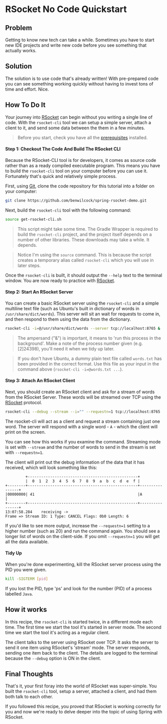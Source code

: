 # RSocket No Code Quickstart

## Problem

Getting to know new tech can take a while. Sometimes you have to start new IDE projects and write new code before you see something that actually works. 

## Solution

The solution is to use code that's already written! With pre-prepared code you can see something working quickly without having to invest tons of time and effort. Nice.

## How To Do It

Your journey into [RSocket][rsocket] can begin without you writing a single line of code. With the `rsocket-cli` tool we can setup a simple server, attach a client to it, and send some data between the them in a few minutes.

> Before you start, check you have all the [prerequisites][pre] installed.

#### Step 1: Checkout The Code And Build The RSocket CLI

Because the RSocket-CLI tool is for developers, it comes as source code rather than as a ready compiled executable program. This means you have to build the `rsocket-cli` tool on your computer before you can use it. Fortunately that's quick and relatively simple process.

First, using [Git][pre], clone the code repository for this tutorial into a folder on your computer:

```bash
git clone https://github.com/benwilcock/spring-rsocket-demo.git
```

Next, build the `rsocket-cli` tool with the following command:

```bash
source get-rsocket-cli.sh
```

> This script might take some time. The Gradle Wrapper is required to build the `rsocket-cli` project, and the project itself depends on a number of other libraries. These downloads may take a while. It depends.

> Notice I'm using the `source` command. This is because the script creates a temporary alias called `rsocket-cli` which you will use in later steps.

Once the `rsocket-cli` is built, it should output the `--help` text to the terminal window. You are now ready to practice with [RSocket][rsocket].

#### Step 2: Start An RSocket Server

You can create a basic RSocket server using the `rsocket-cli` and a simple multiline text file (such as Ubuntu's built in dictionary of words in `/usr/share/dict/words`). This server will sit an wait for requests to come in, and then respond to them using the data from the dictionary. 

```bash
rsocket-cli -i=@/usr/share/dict/words --server tcp://localhost:8765 &
```

> The ampersand ("&") is important, it means to 'run this process in the background'. Make a note of the process number given (e.g. [2]24398), you'll need it when we tidy up later.

> If you don't have Ubuntu, a dummy plain text file called `words.txt` has been provided in the correct format. Use this file as your input in the command above (`rsocket-cli -i=@words.txt ...`).

#### Step 3: Attach An RSocket Client

Next, you should create an RSocket client and ask for a stream of words from the RSocket Server. These words will be streamed over TCP using the [RSocket][rsocket] protocol.

```bash
rsocket-cli --debug --stream --i="" --requestn=1 tcp://localhost:8765
```

The rsocket-cli will act as a client and request a stream containing just one word. The server will respond with a single word - `A` - which the client will print on the screen.

You can see how this works if you examine the command. Streaming mode is set with `--stream` and the number of words to send in the stream is set with `--requestn=1`. 

The client will print out the debug information of the data that it has received, which will look something like this:

```text
         +-------------------------------------------------+
         |  0  1  2  3  4  5  6  7  8  9  a  b  c  d  e  f |
+--------+-------------------------------------------------+----------------+
|00000000| 41                                              |A               |
+--------+-------------------------------------------------+----------------+
13:07:58.284	receiving ->
Frame => Stream ID: 1 Type: CANCEL Flags: 0b0 Length: 6
```

If you'd like to see more output, increase the `--requestn=1` setting to a higher number (such as 20) and run the command again. You should see a longer list of words on the client-side. If you omit `--requestn=1` you will get all the data available.

#### Tidy Up

When you're done experimenting, kill the RSocket server process using the PID you were given. 

```bash
kill -SIGTERM [pid]
```

If you lost the PID, type 'ps' and look for the number (PID) of a process labelled `Java`.

## How it works

In this recipe, the `rsocket-cli` is started twice, in a different mode each time. The first time we start the tool it's started in server mode. The second time we start the tool it's acting as a regular client.

The client talks to the server using RSocket over TCP. It asks the server to send it one item using RSocket's 'stream' mode. The server responds, sending one item back to the client. The details are logged to the terminal because the `--debug` option is ON in the client.

## Final Thoughts

That's it, your first foray into the world of RSocket was super-simple.  You built the `rsocket-cli` tool, setup a server, attached a client, and had them both talk to each other. 

If you followed this recipe, you proved that RSocket is working correctly for you and now we're ready to delve deeper into the topic of using Spring with RSocket.

[rsocket-cli]: https://github.com/rsocket/rsocket-cli
[rsocket]: http://rsocket.io/
[pre]: ./prerequisites.md
